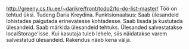 http://greeny.cs.tlu.ee/~darikre/front/todo2/to-do-list-master/
Töö on tehtud üksi. Tudeng Daria Kreydina.
Funktsionaalsus: 
Saab ülesandeid lohistades paigutada erinevatesse kohtadesse. 
Saab lisada ja kustutada ülesandeid. Saab märkida ülesandeid tehtuks. 
Ülesanded salvestatakse localStorage'isse.
Kui kasutaja tuleb lehele, siis näidatakse varem salvestatud ülesandeid.
Rakendus näeb kena välja.
